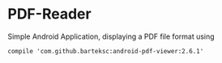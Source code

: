 # PDF-Reader

Simple Android Application, displaying a PDF file format using 

    compile 'com.github.barteksc:android-pdf-viewer:2.6.1'
